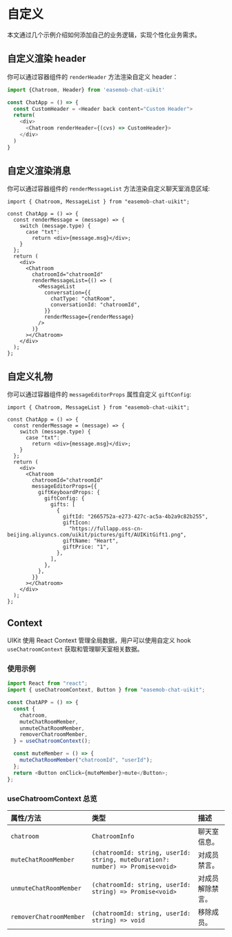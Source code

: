 # 自定义

<Toc />

本文通过几个示例介绍如何添加自己的业务逻辑，实现个性化业务需求。

## 自定义渲染 header

你可以通过容器组件的 `renderHeader` 方法渲染自定义 header：

```javascript
import {Chatroom, Header} from 'easemob-chat-uikit'

const ChatApp = () => {
  const CustomHeader = <Header back content="Custom Header">
  return(
    <div>
      <Chatroom renderHeader={(cvs) => CustomHeader}>
    </div>
  )
}
```

## 自定义渲染消息

你可以通过容器组件的 `renderMessageList` 方法渲染自定义聊天室消息区域:

```typescriptx
import { Chatroom, MessageList } from "easemob-chat-uikit";

const ChatApp = () => {
  const renderMessage = (message) => {
    switch (message.type) {
      case "txt":
        return <div>{message.msg}</div>;
    }
  };
  return (
    <div>
      <Chatroom
        chatroomId="chatroomId"
        renderMessageList={() => (
          <MessageList
            conversation={{
              chatType: "chatRoom",
              conversationId: "chatroomId",
            }}
            renderMessage={renderMessage}
          />
        )}
      ></Chatroom>
    </div>
  );
};
```

## 自定义礼物

你可以通过容器组件的 `messageEditorProps` 属性自定义 `giftConfig`:

```typescriptx
import { Chatroom, MessageList } from "easemob-chat-uikit";

const ChatApp = () => {
  const renderMessage = (message) => {
    switch (message.type) {
      case "txt":
        return <div>{message.msg}</div>;
    }
  };
  return (
    <div>
      <Chatroom
        chatroomId="chatroomId"
        messageEditorProps={{
          giftKeyboardProps: {
            giftConfig: {
              gifts: [
                {
                  giftId: "2665752a-e273-427c-ac5a-4b2a9c82b255",
                  giftIcon:
                    "https://fullapp.oss-cn-beijing.aliyuncs.com/uikit/pictures/gift/AUIKitGift1.png",
                  giftName: "Heart",
                  giftPrice: "1",
                },
              ],
            },
          },
        }}
      ></Chatroom>
    </div>
  );
};
```

## Context

UIKit 使用 React Context 管理全局数据，用户可以使用自定义 hook `useChatroomContext` 获取和管理聊天室相关数据。

### 使用示例

```javascript
import React from "react";
import { useChatroomContext, Button } from "easemob-chat-uikit";

const ChatAPP = () => {
  const {
    chatroom,
    muteChatRoomMember,
    unmuteChatRoomMember,
    removerChatroomMember,
  } = useChatroomContext();

  const muteMember = () => {
    muteChatRoomMember("chatroomId", "userId");
  };
  return <Button onClick={muteMember}>mute</Button>;
};
```

### useChatroomContext 总览

| 属性/方法             | 类型                   | 描述                  |
| :-------------------- | :-------------- | :-------------------- | 
| `chatroom`       | `ChatroomInfo`       | 聊天室信息。          |
| `muteChatRoomMember`    | `(chatroomId: string, userId: string, muteDuration?: number) => Promise<void>` | 对成员禁言。 |
| `unmuteChatRoomMember`  | `(chatroomId: string, userId: string) => Promise<void>`            | 对成员解除禁言。      |
| `removerChatroomMember` | `(chatroomId: string, userId: string) => void`               | 移除成员。            |
